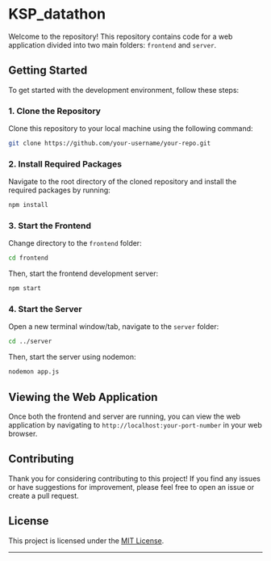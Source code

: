 # KSP_datathon


Welcome to the repository! This repository contains code for a web application divided into two main folders: `frontend` and `server`.

## Getting Started

To get started with the development environment, follow these steps:

### 1. Clone the Repository

Clone this repository to your local machine using the following command:

```bash
git clone https://github.com/your-username/your-repo.git
```

### 2. Install Required Packages

Navigate to the root directory of the cloned repository and install the required packages by running:

```bash
npm install
```

### 3. Start the Frontend

Change directory to the `frontend` folder:

```bash
cd frontend
```

Then, start the frontend development server:

```bash
npm start
```

### 4. Start the Server

Open a new terminal window/tab, navigate to the `server` folder:

```bash
cd ../server
```

Then, start the server using nodemon:

```bash
nodemon app.js
```

## Viewing the Web Application

Once both the frontend and server are running, you can view the web application by navigating to `http://localhost:your-port-number` in your web browser.

## Contributing

Thank you for considering contributing to this project! If you find any issues or have suggestions for improvement, please feel free to open an issue or create a pull request.

## License

This project is licensed under the [MIT License](LICENSE).

---
